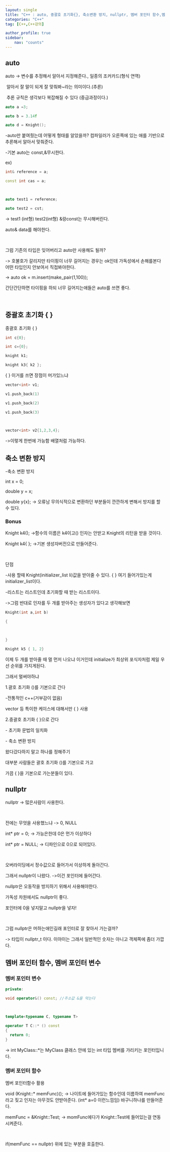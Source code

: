 ```yaml
---
layout: single
title: "C++ : auto, 중괄호 초기화{}, 축소변환 방지, nullptr, 멤버 포인터 함수,멤버 포인터 변수 "
categories: "C++"
tag: [C++,C++강의]

author_profile: true
sidebar:
    nav: "counts"
---
```


## auto

auto -> 변수를 추정해서 알아서 지정해준다., 일종의 조커카드(형식 연역)

​        알아서 잘 말이 되게 잘 맞춰봐~라는 의미이다.(추론)

​         추론 규칙은 생각보다 복잡해질 수 있다 (중급과정이다.)

```c++    
auto a =3;

auto b = 3.14f

auto d = Knight();  
```

-auto만 붙여줬는데 어떻게 형태를 알았을까? 컴파일러가 오른쪽에 있는 애를 기반으로 추론해서 알아서 맞춰준다.

-기본 auto는 const,&무시한다.

ex)

```c++
int& reference = a;

const int cas = a;

​    

auto test1 = reference;

auto test2 = cst;
```

-> test1 (int형)   test2(int형)  &랑const는 무시해버린다.

auto& data를 해야한다.

​    

그럼 기존의 타입은 잊어버리고 auto만 사용해도 될까?

-> 호불호가 갈리지만 타이핑이 너무 길어지는 경우는 ok인데 가독성에서 손해를본다 어떤 타입인지 안보여서 직접봐야한다.

-> auto ok = m.insert(make_pair(1,100));

간단간단하면 타이핑을 하되 너무 길어지는애들은 auto를 쓰면 좋다.

​    

## 중괄호 초기화 {  }

중괄호 초기화 { } 

```c++
int c{0};

int c={0};

knight k1;

knight k3{ k2 };
```

{ } 이거를 쓰면 장점이 머가있느냐

```c++
vector<int> v1;

v1.push_back(1)

v1.push_back(2)

v1.push_back(3)

​    

vector<int> v2{1,2,3,4};
```

->이렇게 한번에 가능함 배열처럼 가능하다.

  

## 축소 변환 방지  

-축소 변환 방지

int x = 0;

double y = x;

double y{x}; -> 오류남 무의식적으로 변환하던 부분들이 깐깐하게 변해서 방지를 할 수 있다.

### Bonus

Knight k4(); ->함수의 이름은 k4이고() 인자는 안받고 Knight의 리턴을 받을 것이다.

Knight k4{ }; ->기본 생성자버전으로 만들어준다.

​    

단점

-사용 할때 Knight(initializer_list<int> li)값을 받아줄 수 있다. { } 여기 들어가있는게 initializer_list이다.

-리스트는 리스트인데 초기화할 때 받는 리스트이다.

->그럼 반대로 인자를 두 개를 받아주는 생성자가 있다고 생각해보면

```c++
Knight(int a,int b)

{

 

}

Knight k5 { 1, 2}
```

이제 두 개를 받아줄 때 멀 먼저 나오냐 이거인데 initialize가 최상위 포식자처럼 제일 우선 순위를 가지게된다.



그래서 멀써야하냐

1.괄호 초기화 ()를 기본으로 간다

-전통적인 c++(거부감이 없음)

vector 등 특이한 케이스에 대해서만 { } 사용

2.중괄호 초기화 { }으로 간다

\- 초기화 문법의 일치화

\- 축소 변환 방지

왔다갔다하지 말고 하나를 정해주기

대부분 사람들은 괄호 초기화 ()를 기본으로 가고

가끔 { }을 기본으로 가는분들이 있다.



## nullptr

nullptr -> 많은사람이 사용한다.

​    

전에는 무엇을 사용했느냐 -> 0, NULL

int* ptr = 0; -> 가능은한데 0은 먼가 이상하다 

int* ptr = NULL; -> 디파인으로 0으로 되어있다.

​    

오버라이딩에서 정수값으로 들어가서 이상하게 돌아간다.

그래서 nullptr이 나왔다. ->이건 포인터에 들어간다.

nullptr은 오동작을 방지하기 위해서 사용해야한다.

가독성 차원에서도 nullptr이 좋다.

포인터에 0을 넣지말고 nullptr을 넣자!

​    

그럼 nullptr은 머하는애인길래 포인터로 잘 찾아서 가는걸까?

-> 타입이 nullptr_t 이다. 이아이는 그래서 일반적인 숫자는 아니고 객체쪽에 좀더 가깝다.

   

## 멤버 포인터 함수, 멤버 포인터 변수

### 멤버 포인터 변수

```c++
private:

void operator&() const; //주소값 &을 막는다

​    

template<typename C, typename T> 

operator T C::* () const    
{
  return 0;
}
```

-> int MyClass::*는 MyClass 클래스 안에 있는   int 타입 멤버를 가리키는 포인터입니다.



### 멤버 포인터 함수

멤버 포인터함수 활용

void (Knight::* memFunc)();    -> 나이트에 들어가있는 함수인데 이름하여 memFunc라고 짖고 인자는 아무것도 안받아준다. (int* a=0 이런느낌임) 바구니하나를 만들어준다.

memFunc = &Knight::Test;      -> momFunc에다가 Knight::Test에 들어있는걸 연동시켜준다.

​    

if(memFunc == nullptr) 위에 있는 부분을 호출한다.

​    

​    

